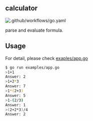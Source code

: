 calculator
---

![.github/workflows/go.yaml](https://github.com/KoyamaSohei/calculator/workflows/.github/workflows/go.yaml/badge.svg)

parse and evaluate formula.

## Usage

For detail, please check [exaples/app.go](https://github.com/KoyamaSohei/calculator/blob/master/examples/app.go)

```bash
$ go run examples/app.go
>1+1
Answer: 2
>1+2*3
Answer: 7
>1*(2+3)
Answer: 5
>1-(2/3)
Answer: 1
>(2+2*3)/4
Answer: 2
```


